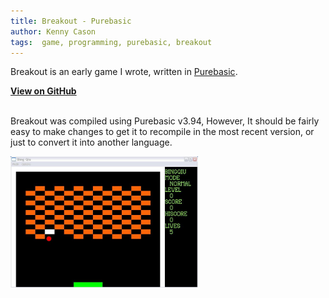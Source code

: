 ```yaml
---
title: Breakout - Purebasic
author: Kenny Cason
tags:  game, programming, purebasic, breakout
---
```


<p>Breakout is an early game I wrote, written in <a href="http://www.purebasic.com">Purebasic</a>.

<a href="https://github.com/kennycason/breakout" target="_blank"><b>View on GitHub</b></a>

<br/>Breakout was compiled using Purebasic v3.94, However, It should be fairly easy to make changes to get it to recompile in the most recent version, or just to convert it into another language.

<img src="/code/pb/breakout/screenshot.JPG" width="300px"/>
